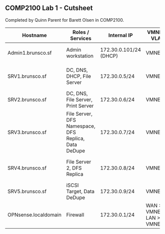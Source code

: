 ## COMP2100 Lab 1 - Cutsheet
Completed by Quinn Parent for Barett Olsen in COMP2100.

| Hostname | Roles / Services | Internal IP | VMNET / VLAN | External IP | Default Gateway | External Ports | Notes |
| ---- | ---- | ---- | ---- | ---- | ---- | ---- | ---- |
| Admin1.brunsco.sf | Admin workstation | 172.30.0.101/24<br>(DHCP) | VMNET15 | N/A | 172.30.0.1 | N/A | Used for administrative tasks |
| SRV1.brunsco.sf | DC, DNS, DHCP, File Server | 172.30.0.5/24 | VMNET15 | N/A | 172.30.0.1 | N/A | DC1, Used as main DNS server for network. |
| SRV2.brunsco.sf | DC, DNS, File Server, Print Server | 172.30.0.6/24 | VMNET15 | N/A | 172.30.0.1 | N/A | DC2 |
| SRV3.brunsco.sf | File Server, DFS Namespace, DFS Replica, Data DeDupe | 172.30.0.7/24 | VMNET15 | N/A | 172.30.0.1 | N/A | FS1 - namespace server, primary member for replication |
| SRV4.brunsco.sf | File Server 2, DFS Replica | 172.30.0.8/24 | VMNET15 | N/A | 172.30.0.1 | N/A | FS2 - DFS replication between FS1 & FS2 |
| SRV5.brunsco.sf | iSCSI Target, Data DeDupe | 172.30.0.9/24 | VMNET15 | N/A | 172.30.0.1 | N/A | STOR1 |
| OPNsense.localdomain | Firewall | 172.30.0.1/24 | WAN > VMNET1<br>LAN > VMNET15 | 10.10.64.10/20<br>(DHCP from ISP) | 10.10.79.254 | 80, 443 > LAN | Firewall - used for internet access |
